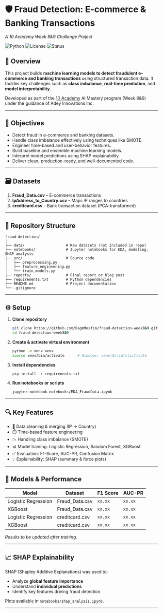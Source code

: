 

# 🛡️ Fraud Detection: E-commerce & Banking Transactions

*A 10 Academy Week 8&9 Challenge Project*

![Python](https://img.shields.io/badge/Python-3.9%2B-blue.svg)
![License](https://img.shields.io/badge/License-MIT-green.svg)
![Status](https://img.shields.io/badge/status-active-brightgreen)

## 📌 Overview

This project builds **machine learning models to detect fraudulent e-commerce and banking transactions** using structured transaction data. It tackles key challenges such as **class imbalance**, **real-time prediction**, and **model interpretability**.

Developed as part of the [10 Academy](https://10academy.org/) AI Mastery program (Week 8&9) under the guidance of Adey Innovations Inc.

---

## 🚀 Objectives

* Detect fraud in e-commerce and banking datasets.
* Handle class imbalance effectively using techniques like SMOTE.
* Engineer time-based and user-behavior features.
* Build baseline and ensemble machine learning models.
* Interpret model predictions using SHAP explainability.
* Deliver clean, production-ready, and well-documented code.

---

## 🗃️ Datasets

1. **Fraud\_Data.csv** – E-commerce transactions
2. **IpAddress\_to\_Country.csv** – Maps IP ranges to countries
3. **creditcard.csv** – Bank transaction dataset (PCA-transformed)

---

## 📁 Repository Structure

```
fraud-detection/
│
├── data/                   # Raw datasets (not included in repo)
├── notebooks/              # Jupyter notebooks for EDA, modeling, SHAP analysis
├── src/                    # Source code
│   ├── preprocessing.py
│   ├── feature_engineering.py
│   └── train_models.py
├── reports/                # Final report or blog post
├── requirements.txt        # Python dependencies
├── README.md               # Project documentation
└── .gitignore
```

---

## ⚙️ Setup

1. **Clone repository**

   ```bash
   git clone https://github.com/DagmMesfin/fraud-detection-week8&9.git
   cd fraud-detection-week8&9
   ```

2. **Create & activate virtual environment**

   ```bash
   python -m venv venv
   source venv/bin/activate      # Windows: venv\Scripts\activate
   ```

3. **Install dependencies**

   ```bash
   pip install -r requirements.txt
   ```

4. **Run notebooks or scripts**

   ```bash
   jupyter notebook notebooks/EDA_FraudData.ipynb
   ```

---

## 🔍 Key Features

* 🧹 Data cleaning & merging (IP → Country)
* ⏱️ Time-based feature engineering
* 📉 Handling class imbalance (SMOTE)
* 📊 Model training: Logistic Regression, Random Forest, XGBoost
* ✅ Evaluation: F1-Score, AUC-PR, Confusion Matrix
* 💡 Explainability: SHAP (summary & force plots)

---

## 🧪 Models & Performance

| Model               | Dataset         | F1 Score | AUC-PR  |
| ------------------- | --------------- | -------- | ------- |
| Logistic Regression | Fraud\_Data.csv | `xx.xx`  | `xx.xx` |
| XGBoost             | Fraud\_Data.csv | `xx.xx`  | `xx.xx` |
| Logistic Regression | creditcard.csv  | `xx.xx`  | `xx.xx` |
| XGBoost             | creditcard.csv  | `xx.xx`  | `xx.xx` |

*Results to be updated after training.*

---

## 📈 SHAP Explainability

SHAP (Shapley Additive Explanations) was used to:

* Analyze **global feature importance**
* Understand **individual predictions**
* Identify key features driving fraud detection

Plots available in `notebooks/shap_analysis.ipynb`.

---
